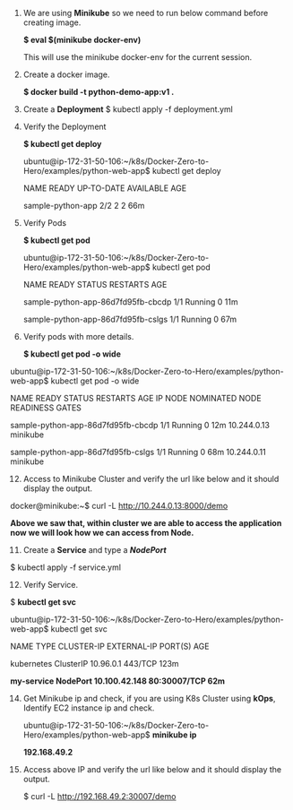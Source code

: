1. We are using **Minikube** so we need to run below command before creating image.

   **$ eval $(minikube docker-env)**
   
   This will use the minikube docker-env for the current session.
   
3. Create a docker image.
   
   **$ docker build -t python-demo-app:v1 .**

5. Create a **Deployment**
   $ kubectl apply -f deployment.yml

6. Verify the Deployment

   **$ kubectl get deploy**

    ubuntu@ip-172-31-50-106:~/k8s/Docker-Zero-to-Hero/examples/python-web-app$ kubectl get deploy

    NAME                READY   UP-TO-DATE   AVAILABLE   AGE

    sample-python-app   2/2     2            2           66m

8. Verify Pods

    **$ kubectl get pod**

   ubuntu@ip-172-31-50-106:~/k8s/Docker-Zero-to-Hero/examples/python-web-app$ kubectl get pod

   NAME                                 READY   STATUS    RESTARTS   AGE

   sample-python-app-86d7fd95fb-cbcdp   1/1     Running   0          11m

   sample-python-app-86d7fd95fb-cslgs   1/1     Running   0          67m

10. Verify pods with more details.

    **$ kubectl get pod -o wide**

ubuntu@ip-172-31-50-106:~/k8s/Docker-Zero-to-Hero/examples/python-web-app$ kubectl get pod -o wide

   NAME                                 READY   STATUS    RESTARTS   AGE   IP            NODE       NOMINATED NODE   READINESS GATES
   
   sample-python-app-86d7fd95fb-cbcdp   1/1     Running   0          12m   10.244.0.13   minikube   <none>           <none>
   
   sample-python-app-86d7fd95fb-cslgs   1/1     Running   0          68m   10.244.0.11   minikube   <none>           <none>

12. Access to Minikube Cluster and verify the url like below and it should display the output.

docker@minikube:~$ curl -L http://10.244.0.13:8000/demo

   **Above we saw that, within cluster we are able to access the application now we will look how we can access from Node.**

11. Create a **Service** and type a **_NodePort_**

   $ kubectl apply -f service.yml

12. Verify Service.

$ **kubectl get svc**

   ubuntu@ip-172-31-50-106:~/k8s/Docker-Zero-to-Hero/examples/python-web-app$ kubectl get svc
   
   NAME         TYPE        CLUSTER-IP      EXTERNAL-IP   PORT(S)        AGE
   
   kubernetes   ClusterIP   10.96.0.1       <none>        443/TCP        123m
   
   **my-service   NodePort    10.100.42.148   <none>        80:30007/TCP   62m**

14. Get Minikube ip and check, if you are using K8s Cluster using **kOps**, Identify EC2 instance ip and check.

     ubuntu@ip-172-31-50-106:~/k8s/Docker-Zero-to-Hero/examples/python-web-app$ **minikube ip**

    **192.168.49.2**

16. Access above IP and verify the url like below and it should display the output.

    $ curl -L http://192.168.49.2:30007/demo

   

